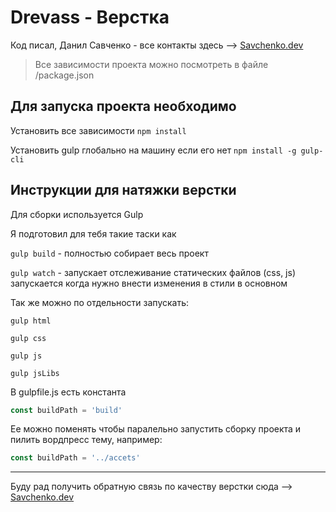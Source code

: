 # Drevass - Верстка

Код писал, Данил Савченко - все контакты здесь --> [Savchenko.dev](https://savchenko.dev)

> Все зависимости проекта можно посмотреть в файле /package.json

## Для запуска проекта необходимо

Установить все зависимости `npm install`

Установить gulp глобально на машину если его нет `npm install -g gulp-cli`

## Инструкции для натяжки верстки

Для сборки используется Gulp

Я подготовил для тебя такие таски как

`gulp build` - полностью собирает весь проект

`gulp watch` - запускает отслеживание статических файлов (css, js) запускается когда нужно внести изменения в стили в основном

Так же можно по отдельности запускать:

`gulp html`

`gulp css`

`gulp js`

`gulp jsLibs`

В gulpfile.js есть константа

```js
const buildPath = 'build'
```

Ее можно поменять чтобы паралельно запустить сборку проекта и пилить вордпресс тему, например:

```js
const buildPath = '../accets'
```

---

Буду рад получить обратную связь по качеству верстки сюда --> [Savchenko.dev](https://savchenko.dev)